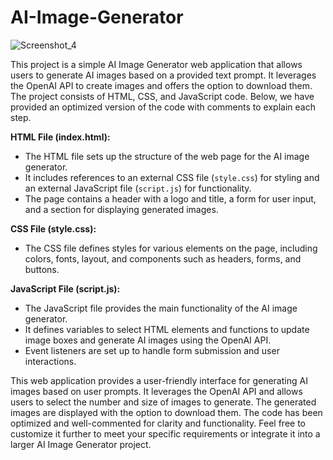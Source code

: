 # AI-Image-Generator

![Screenshot_4](https://github.com/AI-Image-Generator/assets/100014446/d4925357-f48c-4788-bc70-64623871a8fb)


This project is a simple AI Image Generator web application that allows users to generate AI images based on a provided text prompt. It leverages the OpenAI API to create images and offers the option to download them. The project consists of HTML, CSS, and JavaScript code. Below, we have provided an optimized version of the code with comments to explain each step. 


**HTML File (index.html):**

- The HTML file sets up the structure of the web page for the AI image generator.
- It includes references to an external CSS file (`style.css`) for styling and an external JavaScript file (`script.js`) for functionality.
- The page contains a header with a logo and title, a form for user input, and a section for displaying generated images.


**CSS File (style.css):**

- The CSS file defines styles for various elements on the page, including colors, fonts, layout, and components such as headers, forms, and buttons.

**JavaScript File (script.js):**

- The JavaScript file provides the main functionality of the AI image generator.
- It defines variables to select HTML elements and functions to update image boxes and generate AI images using the OpenAI API.
- Event listeners are set up to handle form submission and user interactions.


This web application provides a user-friendly interface for generating AI images based on user prompts. It leverages the OpenAI API and allows users to select the number and size of images to generate. The generated images are displayed with the option to download them. The code has been optimized and well-commented for clarity and functionality. Feel free to customize it further to meet your specific requirements or integrate it into a larger AI Image Generator project.
